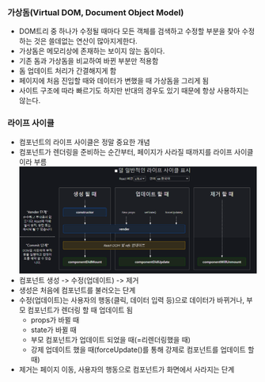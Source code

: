 ### 가상돔(Virtual DOM, Document Object Model)
- DOM트리 중 하나가 수정될 때마다 모든 객체를 검색하고 수정할 부분을 찾아 수정하는 것은 쓸데없는 연산이 많아지게한다.
- 가상돔은 메모리상에 존재하는 보이지 않는 돔이다.
- 기존 돔과 가상돔을 비교하여 바뀐 부분만 적용함
- 돔 업데이트 처리가 간결해지게 함
- 페이지에 처음 진입할 때와 데이터가 변했을 때 가상돔을 그리게 됨
- 사이트 구조에 따라 빠르기도 하지만 반대의 경우도 있기 때문에 항상 사용하지는 않는다.

### 라이프 사이클
- 컴포넌트의 라이프 사이클은 정말 중요한 개념
- 컴포넌트가 렌더링을 준비하는 순간부터, 페이지가 사라질 때까지를 라이프 사이클이라 부름
![life_cycle](../image/life_cycle.png)
- 컴포넌트 생성 -> 수정(업데이트) -> 제거
- 생성은 처음에 컴포넌트를 불러오는 단계
- 수정(업데이트)는 사용자의 행동(클릭, 데이터 입력 등)으로 데이터가 바뀌거나, 부모 컴포넌트가 렌더링 할 때 업데이트 됨
    - props가 바뀔 때
    - state가 바뀔 때
    - 부모 컴포넌트가 업데이트 되었을 때(=리렌더링했을 때)
    - 강제 업데이트 했을 때(forceUpdate()를 통해 강제로 컴포넌트를 업데이트 할 때)
- 제거는 페이지 이동, 사용자의 행동으로 컴포넌트가 화면에서 사라지는 단계